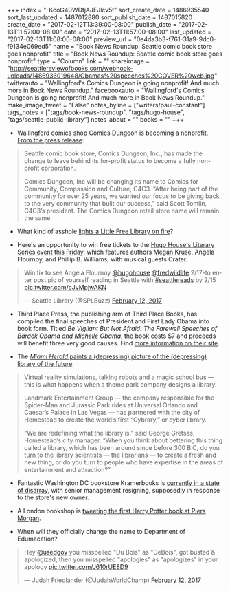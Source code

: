 +++
index = "-KcoG40WDtjAJEJlcv5t"
sort_create_date = 1486935540
sort_last_updated = 1487012880
sort_publish_date = 1487015820
create_date = "2017-02-12T13:39:00-08:00"
publish_date = "2017-02-13T11:57:00-08:00"
date = "2017-02-13T11:57:00-08:00"
last_updated = "2017-02-13T11:08:00-08:00"
preview_url = "0e4da3b3-f761-31a9-9dc0-f9134e069ed5"
name = "Book News Roundup: Seattle comic book store goes nonprofit"
title = "Book News Roundup: Seattle comic book store goes nonprofit"
type = "Column"
link = ""
shareimage = "http://seattlereviewofbooks.com/webhook-uploads/1486936019648/Obamas%20speeches%20COVER%20web.jpg"
twitterauto = "Wallingford's Comics Dungeon is going nonprofit! And much more in Book News Roundup."
facebookauto = "Wallingford's Comics Dungeon is going nonprofit! And much more in Book News Roundup."
make_image_tweet = "False"
notes_byline = ["writers/paul-constant"]
tags_notes = ["tags/book-news-roundup", "tags/hugo-house", "tags/seattle-public-library"]
notes_about = ""
books = ""
+++
* Wallingford comics shop Comics Dungeon is becoming a nonprofit. [From the press release](http://www.c4c3.org/2017/02/press-release-february-13-2017/):

<blockquote><p>Seattle comic book store, Comics Dungeon, Inc., has made the change to leave behind its for-profit status to become a fully non-profit corporation.</p>

<p>Comics Dungeon, Inc will be changing its name to Comics for Community, Compassion and Culture, C4C3. “After being part of the community for over 25 years, we wanted our focus to be giving back to the very community that built our success,” said Scott Tomlin, C4C3’s president. The Comics Dungeon retail store name will remain the same.</p></blockquote>

* What kind of asshole [lights a Little Free Library on fire](http://www.capitolhillseattle.com/2017/02/puny-act-of-evil-little-free-library-burns-outside-miller-community-center/)?

* Here's an opportunity to win free tickets to the [Hugo House's Literary Series event this Friday](https://hugohouse.org/event/lit-series-angela-flournoy-megan-kruse-phillip-b-williams/), which features authors [Megan Kruse](http://www.seattlereviewofbooks.com/authors/megan-kruse/), Angela Flournoy, and Phillip B. Williams, with musical guests Crater.

<blockquote class="twitter-tweet" data-lang="en"><p lang="en" dir="ltr">Win tix to see Angela Flournoy <a href="https://twitter.com/HugoHouse">@hugohouse</a> <a href="https://twitter.com/fredwildlife">@fredwildlife</a> 2/17-to enter post pic of yourself reading in Seattle with <a href="https://twitter.com/hashtag/seattlereads?src=hash">#seattlereads</a> by 2/15 <a href="https://t.co/cJvMpjwAKN">pic.twitter.com/cJvMpjwAKN</a></p>&mdash; Seattle Library (@SPLBuzz) <a href="https://twitter.com/SPLBuzz/status/830874368599154688">February 12, 2017</a></blockquote> 

* Third Place Press, the publishing arm of Third Place Books, has compiled the final speeches of President and First Lady Obama into book form. Titled *Be Vigilant But Not Afraid: The Farewell Speeches of Barack Obama and Michelle Obama*, the book costs $7 and proceeds will benefit three very good causes. Find [more information on their site](http://www.thirdplacebooks.com/BeVigilantButNotAfraid).

* The [*Miami Herald* paints a (depressing) picture of the (depressing) library of the future](http://www.miamiherald.com/news/local/community/miami-dade/homestead/article131350924.html):

<blockquote><p>Virtual reality simulations, talking robots and a magic school bus — this is what happens when a theme park company designs a library.</p>

<p>Landmark Entertainment Group — the company responsible for the Spider-Man and Jurassic Park rides at Universal Orlando and Caesar’s Palace in Las Vegas — has partnered with the city of Homestead to create the world’s first “Cybrary,” or cyber library.</p>

<p>“We are redefining what the library is,” said George Gretsas, Homestead’s city manager. “When you think about bettering this thing called a library, which has been around since before 300 B.C, do you turn to the library scientists — the librarians — to create a fresh and new thing, or do you turn to people who have expertise in the areas of entertainment and attraction?”</p></blockquote>

* Fantastic Washington DC bookstore Kramerbooks is [currently in a state of disarray](https://www.washingtonpost.com/business/capitalbusiness/management-team-at-kramerbooks-quits-as-new-owners-changes-take-hold/2017/02/12/7a089560-ef05-11e6-9973-c5efb7ccfb0d_story.html?utm_term=.c44d503204dd), with senior management resigning, supposedly in response to the store's new owner.

* A London bookshop is [tweeting the first Harry Potter book at Piers Morgan](https://www.buzzfeed.com/ikrd/a-bookshop-is-tweeting-the-entire-harry-potter-book?bftw&utm_term=4ldqpgc#4ldqpgc). 

* When will they officially change the name to Department of Edumacation?

<blockquote class="twitter-tweet" data-lang="en"><p lang="en" dir="ltr">Hey <a href="https://twitter.com/usedgov">@usedgov</a> you misspelled &quot;Du Bois&quot; as &quot;DeBois&quot;, got busted &amp; apologized, then you misspelled &quot;apologies&quot; as &quot;apologizes&quot; in your apology <a href="https://t.co/J610rUE8D9">pic.twitter.com/J610rUE8D9</a></p>&mdash; Judah Friedlander (@JudahWorldChamp) <a href="https://twitter.com/JudahWorldChamp/status/830839645365755904">February 12, 2017</a></blockquote>

